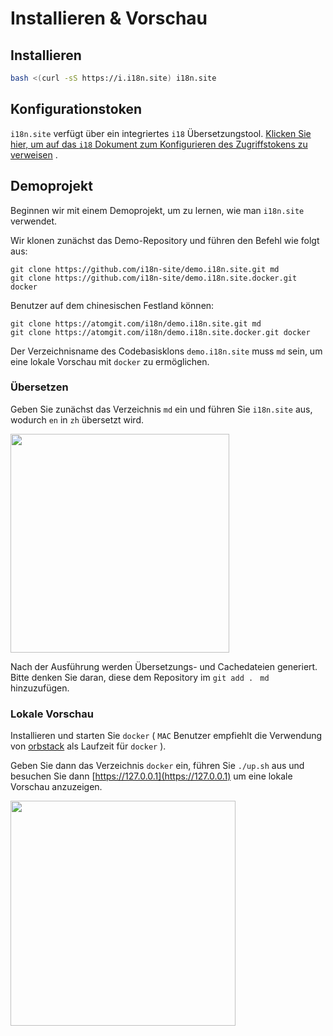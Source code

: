 # Installieren & Vorschau

## Installieren

```sh
bash <(curl -sS https://i.i18n.site) i18n.site
```

## Konfigurationstoken

`i18n.site` verfügt über ein integriertes `i18` Übersetzungstool. [Klicken Sie hier, um auf das `i18` Dokument zum Konfigurieren des Zugriffstokens zu verweisen](/i18/use) .

## Demoprojekt

Beginnen wir mit einem Demoprojekt, um zu lernen, wie man `i18n.site` verwendet.

Wir klonen zunächst das Demo-Repository und führen den Befehl wie folgt aus:

```
git clone https://github.com/i18n-site/demo.i18n.site.git md
git clone https://github.com/i18n-site/demo.i18n.site.docker.git docker
```

Benutzer auf dem chinesischen Festland können:

```
git clone https://atomgit.com/i18n/demo.i18n.site.git md
git clone https://atomgit.com/i18n/demo.i18n.site.docker.git docker
```

Der Verzeichnisname des Codebasisklons `demo.i18n.site` muss `md` sein, um eine lokale Vorschau mit `docker` zu ermöglichen.

### Übersetzen

Geben Sie zunächst das Verzeichnis `md` ein und führen Sie `i18n.site` aus, wodurch `en` in `zh` übersetzt wird.

<img src="https://p.3ti.site/1721114619.avif" style="width:350px">

Nach der Ausführung werden Übersetzungs- und Cachedateien generiert. Bitte denken Sie daran, diese dem Repository im `git add . ` `md` hinzuzufügen.

### Lokale Vorschau

Installieren und starten Sie `docker` ( `MAC` Benutzer empfiehlt die Verwendung von [orbstack](https://orbstack.dev) als Laufzeit für `docker` ).

Geben Sie dann das Verzeichnis `docker` ein, führen Sie `./up.sh` aus und besuchen Sie dann [https://127.0.0.1](https://127.0.0.1) um eine lokale Vorschau anzuzeigen.

<img src="//p.3ti.site/1721104238.avif" style="width:360px">